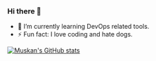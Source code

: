 ### Hi there 👋
- 🌱 I’m currently learning DevOps related tools.
- ⚡ Fun fact: I love coding and hate dogs.

[![Muskan's GitHub stats](https://github-readme-stats.vercel.app/api?username=muskan399&hide=issues&show_icons=true&theme=radical)](https://github.com/anuraghazra/github-readme-stats)
<!--
**muskan399/muskan399** is a ✨ _special_ ✨ repository because its `README.md` (this file) appears on your GitHub profile.

Here are some ideas to get you started:



- 👯 I’m looking to collaborate on ...
- 🤔 I’m looking for help with ...
- 💬 Ask me about ...
- 📫 How to reach me: ...
- 😄 Pronouns: ...

-->
